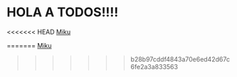 # HOLA A TODOS!!!! 

<<<<<<< HEAD
[Miku](https://media.tenor.com/CNNcfjuEpMQAAAAj/miku.gif)

=======
[Miku](https://media.tenor.com/79BvgH6Ti2sAAAAS/hatsune-miku-anime.gif)
>>>>>>> b28b97cddf4843a70e6ed42d67c6fe2a3a833563
